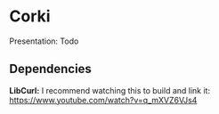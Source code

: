 # Corki 
Presentation: Todo

## Dependencies
**LibCurl:** I recommend watching this to build and link it: https://www.youtube.com/watch?v=q_mXVZ6VJs4